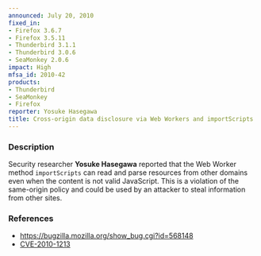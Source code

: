 ```yaml
---
announced: July 20, 2010
fixed_in:
- Firefox 3.6.7
- Firefox 3.5.11
- Thunderbird 3.1.1
- Thunderbird 3.0.6
- SeaMonkey 2.0.6
impact: High
mfsa_id: 2010-42
products:
- Thunderbird
- SeaMonkey
- Firefox
reporter: Yosuke Hasegawa
title: Cross-origin data disclosure via Web Workers and importScripts
---
```


<h3>Description</h3>

<p>Security researcher <strong>Yosuke Hasegawa</strong> reported that
the Web Worker method <code>importScripts</code> can read and parse
resources from other domains even when the content is not valid
JavaScript.  This is a violation of the same-origin policy and could
be used by an attacker to steal information from other sites.</p>

<h3>References</h3>

<ul>
  <li><a href="https://bugzilla.mozilla.org/show_bug.cgi?id=568148">https://bugzilla.mozilla.org/show_bug.cgi?id=568148</a></li>
  <li><a class="ex-ref" href="http://cve.mitre.org/cgi-bin/cvename.cgi?name=CVE-2010-1213">CVE-2010-1213</a></li>
</ul>





